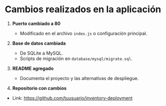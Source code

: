 # Cambios realizados en la aplicación

1. **Puerto cambiado a 80**
   - Modificado en el archivo `index.js` o configuración principal.

2. **Base de datos cambiada**
   - De SQLite a MySQL.
   - Scripts de migración en `database/mysql/migrate.sql`.

3. **README agregado**
   - Documenta el proyecto y las alternativas de despliegue.

4. **Repositorio con cambios**
- Link: https://github.com/tuusuario/inventory-deployment
